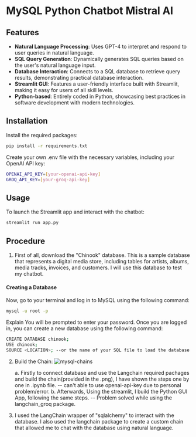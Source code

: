 ﻿# MySQL Python Chatbot Mistral AI

## Features
- **Natural Language Processing**: Uses GPT-4 to interpret and respond to user queries in natural language.
- **SQL Query Generation**: Dynamically generates SQL queries based on the user's natural language input.
- **Database Interaction**: Connects to a SQL database to retrieve query results, demonstrating practical database interaction.
- **Streamlit GUI**: Features a user-friendly interface built with Streamlit, making it easy for users of all skill levels.
- **Python-based**: Entirely coded in Python, showcasing best practices in software development with modern technologies.

## Installation

Install the required packages:

```bash
pip install -r requirements.txt
```

Create your own .env file with the necessary variables, including your OpenAI API key:

```bash
OPENAI_API_KEY=[your-openai-api-key]
GROQ_API_KEY=[your-groq-api-key]
```

## Usage
To launch the Streamlit app and interact with the chatbot:

```bash
streamlit run app.py
```

## Procedure
1. First of all, download the "Chinook" database. This is a sample database that represents a digital media store, including tables for artists, albums, media tracks, invoices, and customers. I will use this database to test my chatbot.
#### Creating a Database

Now, go to your terminal and log in to MySQL using the following command:
```bash
mysql -u root -p
```

Explain
You will be prompted to enter your password. Once you are logged in, you can create a new database using the following command:

```bash
CREATE DATABASE chinook;
USE chinook;
SOURCE <LOCATION>; --or the name of your SQL file to load the database
```
2. Build the Chain:
   ![mysql-chains](https://github.com/Aarsh01/chatWithMySQL/assets/95579399/89ff0962-9c5f-4668-bed4-216ac3f715c3)

   a. Firstly to connect database and use the Langchain required pachages and build the chain(provided in the .png), I have shown the steps one by one in .ipynb file. -- can't able to use openai-api-key due to personal problem/error.
   b. Afterwards, Using the streamlit, I build the Python GUI App, following the same steps. -- Problem solved while using the langchain_groq package.

3. I used the LangChain wrapper of "sqlalchemy" to interact with the database. I also used the langchain package to create a custom chain that allowed me to chat with the database using natural language.






